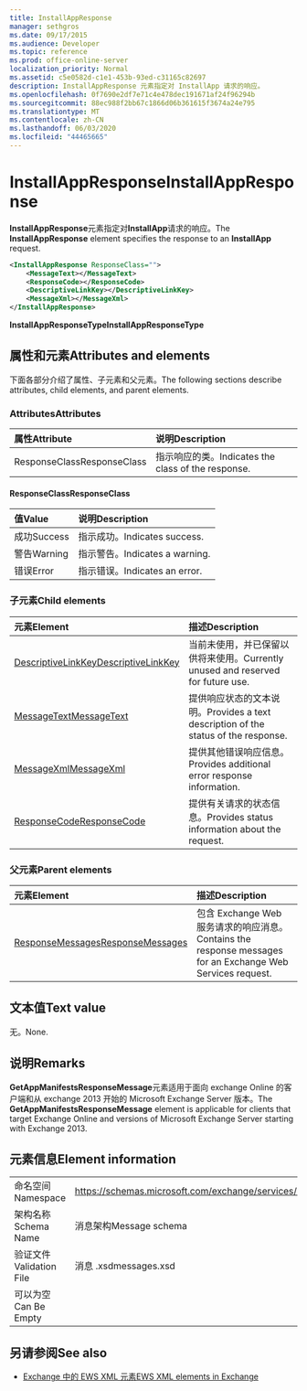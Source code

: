 ```yaml
---
title: InstallAppResponse
manager: sethgros
ms.date: 09/17/2015
ms.audience: Developer
ms.topic: reference
ms.prod: office-online-server
localization_priority: Normal
ms.assetid: c5e0582d-c1e1-453b-93ed-c31165c82697
description: InstallAppResponse 元素指定对 InstallApp 请求的响应。
ms.openlocfilehash: 0f7690e2df7e71c4e478dec191671af24f96294b
ms.sourcegitcommit: 88ec988f2bb67c1866d06b361615f3674a24e795
ms.translationtype: MT
ms.contentlocale: zh-CN
ms.lasthandoff: 06/03/2020
ms.locfileid: "44465665"
---
```

# <a name="installappresponse"></a><span data-ttu-id="beca5-103">InstallAppResponse</span><span class="sxs-lookup"><span data-stu-id="beca5-103">InstallAppResponse</span></span>

<span data-ttu-id="beca5-104">**InstallAppResponse**元素指定对**InstallApp**请求的响应。</span><span class="sxs-lookup"><span data-stu-id="beca5-104">The **InstallAppResponse** element specifies the response to an **InstallApp** request.</span></span> 
  
```xml
<InstallAppResponse ResponseClass="">
    <MessageText></MessageText>
    <ResponseCode></ResponseCode>
    <DescriptiveLinkKey></DescriptiveLinkKey>
    <MessageXml></MessageXml>
</InstallAppResponse>
```

 <span data-ttu-id="beca5-105">**InstallAppResponseType**</span><span class="sxs-lookup"><span data-stu-id="beca5-105">**InstallAppResponseType**</span></span>
## <a name="attributes-and-elements"></a><span data-ttu-id="beca5-106">属性和元素</span><span class="sxs-lookup"><span data-stu-id="beca5-106">Attributes and elements</span></span>

<span data-ttu-id="beca5-107">下面各部分介绍了属性、子元素和父元素。</span><span class="sxs-lookup"><span data-stu-id="beca5-107">The following sections describe attributes, child elements, and parent elements.</span></span>
  
### <a name="attributes"></a><span data-ttu-id="beca5-108">Attributes</span><span class="sxs-lookup"><span data-stu-id="beca5-108">Attributes</span></span>

|<span data-ttu-id="beca5-109">**属性**</span><span class="sxs-lookup"><span data-stu-id="beca5-109">**Attribute**</span></span>|<span data-ttu-id="beca5-110">**说明**</span><span class="sxs-lookup"><span data-stu-id="beca5-110">**Description**</span></span>|
|:-----|:-----|
|<span data-ttu-id="beca5-111">ResponseClass</span><span class="sxs-lookup"><span data-stu-id="beca5-111">ResponseClass</span></span>  <br/> |<span data-ttu-id="beca5-112">指示响应的类。</span><span class="sxs-lookup"><span data-stu-id="beca5-112">Indicates the class of the response.</span></span>  <br/> |
   
#### <a name="responseclass"></a><span data-ttu-id="beca5-113">ResponseClass</span><span class="sxs-lookup"><span data-stu-id="beca5-113">ResponseClass</span></span>

|<span data-ttu-id="beca5-114">**值**</span><span class="sxs-lookup"><span data-stu-id="beca5-114">**Value**</span></span>|<span data-ttu-id="beca5-115">**说明**</span><span class="sxs-lookup"><span data-stu-id="beca5-115">**Description**</span></span>|
|:-----|:-----|
|<span data-ttu-id="beca5-116">成功</span><span class="sxs-lookup"><span data-stu-id="beca5-116">Success</span></span>  <br/> |<span data-ttu-id="beca5-117">指示成功。</span><span class="sxs-lookup"><span data-stu-id="beca5-117">Indicates success.</span></span>  <br/> |
|<span data-ttu-id="beca5-118">警告</span><span class="sxs-lookup"><span data-stu-id="beca5-118">Warning</span></span>  <br/> |<span data-ttu-id="beca5-119">指示警告。</span><span class="sxs-lookup"><span data-stu-id="beca5-119">Indicates a warning.</span></span>  <br/> |
|<span data-ttu-id="beca5-120">错误</span><span class="sxs-lookup"><span data-stu-id="beca5-120">Error</span></span>  <br/> |<span data-ttu-id="beca5-121">指示错误。</span><span class="sxs-lookup"><span data-stu-id="beca5-121">Indicates an error.</span></span>  <br/> |
   
### <a name="child-elements"></a><span data-ttu-id="beca5-122">子元素</span><span class="sxs-lookup"><span data-stu-id="beca5-122">Child elements</span></span>

|<span data-ttu-id="beca5-123">**元素**</span><span class="sxs-lookup"><span data-stu-id="beca5-123">**Element**</span></span>|<span data-ttu-id="beca5-124">**描述**</span><span class="sxs-lookup"><span data-stu-id="beca5-124">**Description**</span></span>|
|:-----|:-----|
|[<span data-ttu-id="beca5-125">DescriptiveLinkKey</span><span class="sxs-lookup"><span data-stu-id="beca5-125">DescriptiveLinkKey</span></span>](descriptivelinkkey.md) <br/> |<span data-ttu-id="beca5-126">当前未使用，并已保留以供将来使用。</span><span class="sxs-lookup"><span data-stu-id="beca5-126">Currently unused and reserved for future use.</span></span>  <br/> |
|[<span data-ttu-id="beca5-127">MessageText</span><span class="sxs-lookup"><span data-stu-id="beca5-127">MessageText</span></span>](messagetext.md) <br/> |<span data-ttu-id="beca5-128">提供响应状态的文本说明。</span><span class="sxs-lookup"><span data-stu-id="beca5-128">Provides a text description of the status of the response.</span></span>  <br/> |
|[<span data-ttu-id="beca5-129">MessageXml</span><span class="sxs-lookup"><span data-stu-id="beca5-129">MessageXml</span></span>](messagexml.md) <br/> |<span data-ttu-id="beca5-130">提供其他错误响应信息。</span><span class="sxs-lookup"><span data-stu-id="beca5-130">Provides additional error response information.</span></span>  <br/> |
|[<span data-ttu-id="beca5-131">ResponseCode</span><span class="sxs-lookup"><span data-stu-id="beca5-131">ResponseCode</span></span>](responsecode.md) <br/> |<span data-ttu-id="beca5-132">提供有关请求的状态信息。</span><span class="sxs-lookup"><span data-stu-id="beca5-132">Provides status information about the request.</span></span>  <br/> |
   
### <a name="parent-elements"></a><span data-ttu-id="beca5-133">父元素</span><span class="sxs-lookup"><span data-stu-id="beca5-133">Parent elements</span></span>

|<span data-ttu-id="beca5-134">**元素**</span><span class="sxs-lookup"><span data-stu-id="beca5-134">**Element**</span></span>|<span data-ttu-id="beca5-135">**描述**</span><span class="sxs-lookup"><span data-stu-id="beca5-135">**Description**</span></span>|
|:-----|:-----|
|[<span data-ttu-id="beca5-136">ResponseMessages</span><span class="sxs-lookup"><span data-stu-id="beca5-136">ResponseMessages</span></span>](responsemessages.md) <br/> |<span data-ttu-id="beca5-137">包含 Exchange Web 服务请求的响应消息。</span><span class="sxs-lookup"><span data-stu-id="beca5-137">Contains the response messages for an Exchange Web Services request.</span></span>  <br/> |
   
## <a name="text-value"></a><span data-ttu-id="beca5-138">文本值</span><span class="sxs-lookup"><span data-stu-id="beca5-138">Text value</span></span>

<span data-ttu-id="beca5-139">无。</span><span class="sxs-lookup"><span data-stu-id="beca5-139">None.</span></span>
  
## <a name="remarks"></a><span data-ttu-id="beca5-140">说明</span><span class="sxs-lookup"><span data-stu-id="beca5-140">Remarks</span></span>

<span data-ttu-id="beca5-141">**GetAppManifestsResponseMessage**元素适用于面向 exchange Online 的客户端和从 exchange 2013 开始的 Microsoft Exchange Server 版本。</span><span class="sxs-lookup"><span data-stu-id="beca5-141">The **GetAppManifestsResponseMessage** element is applicable for clients that target Exchange Online and versions of Microsoft Exchange Server starting with Exchange 2013.</span></span> 
  
## <a name="element-information"></a><span data-ttu-id="beca5-142">元素信息</span><span class="sxs-lookup"><span data-stu-id="beca5-142">Element information</span></span>

|||
|:-----|:-----|
|<span data-ttu-id="beca5-143">命名空间</span><span class="sxs-lookup"><span data-stu-id="beca5-143">Namespace</span></span>  <br/> |https://schemas.microsoft.com/exchange/services/2006/messages  <br/> |
|<span data-ttu-id="beca5-144">架构名称</span><span class="sxs-lookup"><span data-stu-id="beca5-144">Schema Name</span></span>  <br/> |<span data-ttu-id="beca5-145">消息架构</span><span class="sxs-lookup"><span data-stu-id="beca5-145">Message schema</span></span>  <br/> |
|<span data-ttu-id="beca5-146">验证文件</span><span class="sxs-lookup"><span data-stu-id="beca5-146">Validation File</span></span>  <br/> |<span data-ttu-id="beca5-147">消息 .xsd</span><span class="sxs-lookup"><span data-stu-id="beca5-147">messages.xsd</span></span>  <br/> |
|<span data-ttu-id="beca5-148">可以为空</span><span class="sxs-lookup"><span data-stu-id="beca5-148">Can Be Empty</span></span>  <br/> ||
   
## <a name="see-also"></a><span data-ttu-id="beca5-149">另请参阅</span><span class="sxs-lookup"><span data-stu-id="beca5-149">See also</span></span>



- [<span data-ttu-id="beca5-150">Exchange 中的 EWS XML 元素</span><span class="sxs-lookup"><span data-stu-id="beca5-150">EWS XML elements in Exchange</span></span>](ews-xml-elements-in-exchange.md)

